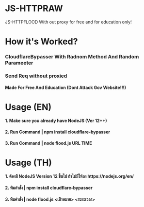 # JS-HTTPRAW
JS-HTTPFLOOD With out proxy for free and for education only!

<h1>How it's Worked?
<h3> CloudflareBypasser With Radnom Method And Random Parameeter
<h3> Send Req without proxied
<h4> Made For Free And Education (Dont Attack Gov Website!!!)

<h1>Usage (EN)
<h4>1. Make sure you already have NodeJS (Ver 12++)
<h4>2. Run Command | npm install cloudflare-bypasser
<h4>3. Run Command | node flood.js URL TIME
  
<h1>Usage (TH)
<h4>1. ต้องมี NodeJS Version 12 ขึ้นไป ถ้าไม่มีให้ลง https://nodejs.org/en/
<h4>2. พิมคําสั่ง | npm install cloudflare-bypasser
<h4>3. พิมคําสั่ง | node flood.js <เป้าหมาย> <ระยะเวลา>
